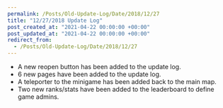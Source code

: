 ```yaml
---
permalink: /Posts/Old-Update-Log/Date/2018/12/27
title: "12/27/2018 Update Log"
post_created_at: "2021-04-22 00:00:00 +00:00"
post_updated_at: "2021-04-22 00:00:00 +00:00"
redirect_from:
  - /Posts/Old-Update-Log/Date/2018/12/27
---
```


* A new reopen button has been added to the update log.
* 6 new pages have been added to the update log.
* A teleporter to the minigame has been added back to the main map.
* Two new ranks/stats have been added to the leaderboard to define game admins.